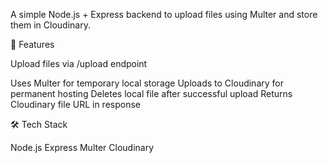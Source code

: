 A simple Node.js + Express backend to upload files using Multer and store them in Cloudinary.


🚀 Features

Upload files via /upload endpoint

Uses Multer for temporary local storage
Uploads to Cloudinary for permanent hosting
Deletes local file after successful upload
Returns Cloudinary file URL in response


🛠 Tech Stack

Node.js
Express
Multer
Cloudinary